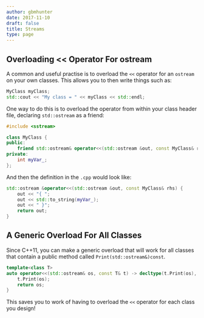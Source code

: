 ```yaml
---
author: gbmhunter
date: 2017-11-10
draft: false
title: Streams
type: page
---
```


## Overloading << Operator For ostream

A common and useful practise is to overload the `<<` operator for an `ostream` on your own classes. This allows you to then write things such as:

```c++    
MyClass myClass;
std::cout << "My class = " << myClass << std::endl;
```

One way to do this is to overload the operator from within your class header file, declaring `std::ostream` as a friend:

```c++    
#include <sstream>

class MyClass {
public:
    friend std::ostream& operator<<(std::ostream &out, const MyClass& rhs);
private:
    int myVar_;
};
```

And then the definition in the `.cpp` would look like:

```c++    
std::ostream &operator<<(std::ostream &out, const MyClass& rhs) {
    out << "{ ";
    out << std::to_string(myVar_);
    out << " }";
    return out;
}
```

## A Generic Overload For All Classes

Since C++11, you can make a generic overload that will work for all classes that contain a public method called `Print(std::ostream&)const`.

```c++    
template<class T>
auto operator<<(std::ostream& os, const T& t) -> decltype(t.Print(os), os) { 
    t.Print(os); 
    return os; 
}
```

This saves you to work of having to overload the `<<` operator for each class you design!
